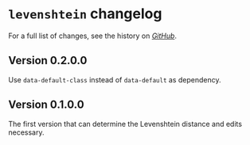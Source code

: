 # `levenshtein` changelog

For a full list of changes, see the history on [*GitHub*](https://github.com/hapytex/levenshtein).

## Version 0.2.0.0

Use `data-default-class` instead of `data-default` as dependency.

## Version 0.1.0.0

The first version that can determine the Levenshtein distance and edits necessary.
